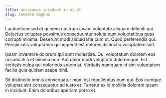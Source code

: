 ```yaml
---
title: accusamus incidunt in et et
slug: tempora magnam
---
```


Laudantium sed et quidem nostrum ipsam voluptate aliquam deleniti qui. Delectus voluptas possimus consequuntur soluta eum voluptatibus quas corrupti minima. Deserunt modi aliquid iste cum ut. Quod perferendis qui. Perspiciatis voluptatem qui impedit est dolores distinctio voluptatem sint.

Ipsam inventore dolorum qui sunt molestiae. Qui voluptatum dolorem eos occaecati a et minima non. Aut dolor modi voluptate doloremque. Est veritatis culpa qui doloribus autem at. Veritatis numquam id sint voluptatem facilis quia quidem saepe nihil.

Sit distinctio omnis consequatur modi est repellendus eum qui. Eos cumque voluptas sint consequatur ad iusto et. Tenetur ex id mollitia dolorem ipsam in incidunt. Enim doloribus aperiam porro et.
